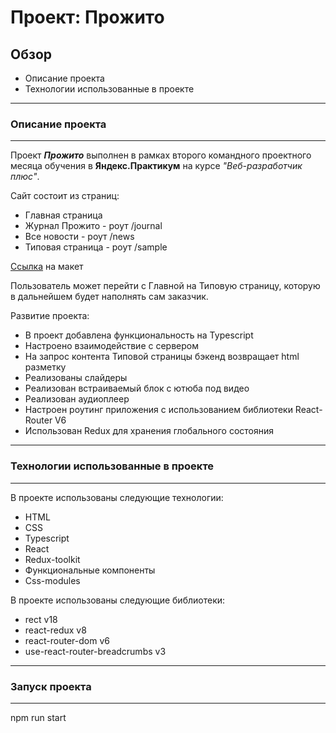 # Проект: Прожито

## Обзор

- Описание проекта
- Технологии использованные в проекте

---

### Описание проекта

---

Проект **_Прожито_** выполнен в рамках второго командного проектного месяца обучения в **Яндекс.Практикум** на курсе _"Веб-разработчик плюс"_.

Сайт состоит из страниц:

- Главная страница
- Журнал Прожито - роут /journal
- Все новости - роут /news
- Типовая страница - роут /sample

[Ссылка](<https://www.figma.com/file/BCt9VunSK4RMppTzTxajSl/%D0%9F%D1%80%D0%BE%D0%B6%D0%B8%D1%82%D0%BE-(%D0%B2%D0%B5%D1%80%D1%81%D0%B8%D1%8F-%D0%BE%D1%82-26.07)?node-id=249%3A318>) на макет

Пользователь может перейти с Главной на Типовую страницу, которую в дальнейшем будет наполнять сам заказчик.

Развитие проекта:

- В проект добавлена функциональность на Typescript
- Настроено взаимодействие с сервером
- На запрос контента Типовой страницы бэкенд возвращает html разметку
- Реализованы слайдеры
- Реализован встраиваемый блок с ютюба под видео
- Реализован аудиоплеер
- Настроен роутинг приложения с использованием библиотеки React-Router V6
- Использован Redux для хранения глобального состояния

---

### Технологии использованные в проекте

---

В проекте использованы следующие технологии:

- HTML
- CSS
- Typescript
- React
- Redux-toolkit
- Функциональные компоненты
- Сss-modules

В проекте использованы следующие библиотеки:

- rect v18
- react-redux v8
- react-router-dom v6
- use-react-router-breadcrumbs v3

---

### Запуск проекта

---

npm run start
